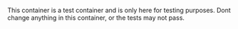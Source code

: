 This container is a test container and is only here
for testing purposes.
Dont change anything in this container, or the tests may not
pass.